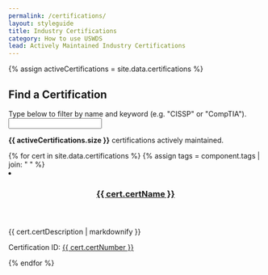 ```yaml
---
permalink: /certifications/
layout: styleguide
title: Industry Certifications
category: How to use USWDS
lead: Actively Maintained Industry Certifications
---
```


<!--{% assign uswdsComponents = site.components | where: "parent", null | where: "component.status", "ready" %} -->

{% assign activeCertifications = site.data.certifications %}

<div class="bg-base-lighter padding-2 radius-md">
  <h2 class="font-lang-lg margin-top-0 margin-bottom-0">Find a Certification</h2>
  <div role="region" aria-atomic="true" class="margin-top-1">
    <label for="icon-filter">Type below to filter by name and keyword (e.g. "CISSP" or "CompTIA").</label>
    <input class="usa-input" id="icon-filter" class="usa-input" type="text" onkeyup="filter(this)"/>
    <p class="text-base-darker margin-top-1 margin-bottom-0" aria-live="polite"><span id="component-count"><strong>{{ activeCertifications.size }}</strong> certifications actively maintained.</span></p>
  </div>
</div>

<div class="usa-card-group flex-row margin-top-4">
{% for cert in site.data.certifications %}
{% assign tags = component.tags | join: " " %}
  <li
    class="usa-card site-component-card grid-col-6 tablet:grid-col-4 margin-bottom-2"
    role="region"
    aria-atomic="true"
    data-meta="{{ cert.certName }} {{ tags }}">
    <div class="usa-card__container">
      <header class="usa-card__header">
        <h3 class="usa-card__heading font-lang-lg"><a href="{{ cert.certURL }}">{{ cert.certName }}</a></h3>
      </header>
      <div class="usa-card__body font-lang-sm">
        <p>{{ cert.certDescription | markdownify }}</p>
        <p>Certification ID: <a href="{{ cert.certVerificationURL }}" target="_blank">{{ cert.certNumber }}</a></p>
      </div>
    </div>
  </li>
{% endfor %}
<!--
<div class="usa-card-group flex-row margin-top-4">
{% for component in uswdsComponents %}
{% assign tags = component.tags | join: " " %}
  <li
    class="usa-card site-component-card grid-col-6 tablet:grid-col-4 margin-bottom-2"
    role="region"
    aria-atomic="true"
    data-meta="{{ component.title }} {{ tags }}">
    <div class="usa-card__container">
      <header class="usa-card__header">
        <h3 class="usa-card__heading font-lang-lg"><a href="{{ component.permalink | prepend: site.baseurl }}">{{ component.title }}</a></h3>
      </header>
      <div class="usa-card__body font-lang-sm">
        {{ component.lead | markdownify }}
      </div>
    </div>
  </li>
{% endfor %}
-->
<script>
function filter(e){
    search = e.value.toLowerCase();
    document.querySelectorAll('.site-component-card').forEach(function(row){
        text = row.getAttribute("data-meta").toLowerCase();
        if(text.match(search)){
            row.classList.remove("display-none");
        } else {
            row.classList.add("display-none");
        }
    });
    componentCount = document.querySelectorAll('.site-component-card:not(.display-none)').length;
    var word = (componentCount === 1) ? "component" : "components";
    document.getElementById("component-count").innerHTML = `<strong>${componentCount}</strong> ${word} found`
}
</script>